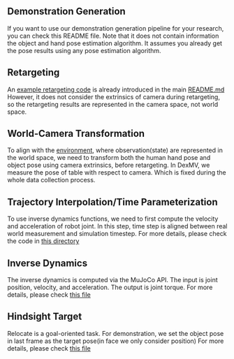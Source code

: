 ## Demonstration Generation

If you want to use our demonstration generation pipeline for your research, you can check this README file.
Note that it does not contain information the object and hand pose estimation algorithm. 
It assumes you already get the pose results using any pose estimation algorithm.

## Retargeting

An [example retargeting code](../examples/retarget_human_hand.py) is already introduced in the main [README.md](../README.md)
However, it does not consider the extrinsics of camera during retargeting, so the retargeting results are represented in the camera space, not world space.


## World-Camera Transformation

To align with the [environment](env.md), where observation(state) are represented in the world space, we need to transform both the human hand pose and object pose using camera extrinsics, before retargeting.
In DexMV, we measure the pose of table with respect to camera. Which is fixed during the whole data collection process.

## Trajectory Interpolation/Time Parameterization

To use inverse dynamics functions, we need to first compute the velocity and acceleration of robot joint. In this step, time step is aligned between real world measurement and simulation timestep.
For more details, please check the code in [this directory](../simulation/hand_imitation/kinematics/demonstration)

## Inverse Dynamics

The inverse dynamics is computed via the MuJoCo API. The input is joint position, velocity, and acceleration. The output is joint torque.
For more details, please check [this file](../simulation/hand_imitation/kinematics/demonstration/base.py)

## Hindsight Target
Relocate is a goal-oriented task. For demonstration, we set the object pose in last frame as the target pose(in face we only consider position)
For more details, please check [this file](../simulation/hand_imitation/kinematics/demonstration/relocation_demo.py)






